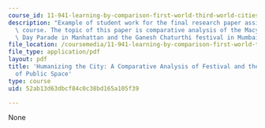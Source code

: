 ```yaml
---
course_id: 11-941-learning-by-comparison-first-world-third-world-cities-fall-2008
description: "Example of student work for the final research paper assignment of the\
  \ course. The topic of this paper is comparative analysis of the Macy\u2019s Thanksgiving\
  \ Day Parade in Manhattan and the Ganesh Chaturthi festival in Mumbai."
file_location: /coursemedia/11-941-learning-by-comparison-first-world-third-world-cities-fall-2008/52ab13d63dbcf84c0c38bd165a105f39_MIT11_941f08_proj01_15_minute_presentation.pdf
file_type: application/pdf
layout: pdf
title: 'Humanizing the City: A Comparative Analysis of Festival and the Adaptation
  of Public Space'
type: course
uid: 52ab13d63dbcf84c0c38bd165a105f39

---
```

None